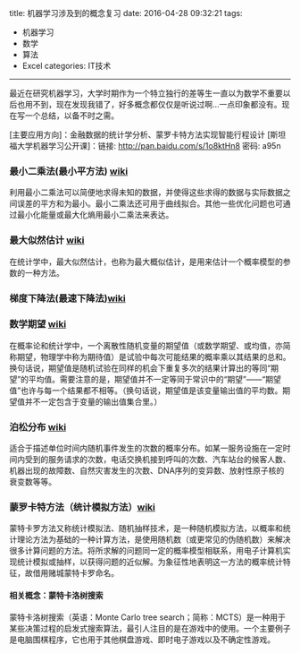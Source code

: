 title: 机器学习涉及到的概念复习
date: 2016-04-28 09:32:21
tags: 
- 机器学习
- 数学
- 算法
- Excel
categories: IT技术
---
最近在研究机器学习，大学时期作为一个特立独行的差等生一直以为数学不重要以后也用不到，现在发现我错了，好多概念都仅仅是听说过啊...一点印象都没有。现在写一个总结，以备不时之需。

[主要应用方向]：金融数据的统计学分析、蒙罗卡特方法实现智能行程设计
[斯坦福大学机器学习公开课]：链接: http://pan.baidu.com/s/1o8ktHn8 密码: a95n

### 最小二乘法(最小平方法) [wiki](https://zh.wikipedia.org/wiki/%E6%9C%80%E5%B0%8F%E4%BA%8C%E4%B9%98%E6%B3%95)
利用最小二乘法可以简便地求得未知的数据，并使得这些求得的数据与实际数据之间误差的平方和为最小。最小二乘法还可用于曲线拟合。其他一些优化问题也可通过最小化能量或最大化熵用最小二乘法来表达。

### 最大似然估计 [wiki](https://zh.wikipedia.org/wiki/%E6%9C%80%E5%A4%A7%E4%BC%BC%E7%84%B6%E4%BC%B0%E8%AE%A1)
在统计学中，最大似然估计，也称为最大概似估计，是用来估计一个概率模型的参数的一种方法。

### 梯度下降法(最速下降法)[wiki](https://zh.wikipedia.org/wiki/%E6%A2%AF%E5%BA%A6%E4%B8%8B%E9%99%8D%E6%B3%95)

### 数学期望 [wiki](https://zh.wikipedia.org/wiki/%E6%9C%9F%E6%9C%9B%E5%80%BC)
在概率论和统计学中，一个离散性随机变量的期望值（或数学期望、或均值，亦简称期望，物理学中称为期待值）是试验中每次可能结果的概率乘以其结果的总和。换句话说，期望值是随机试验在同样的机会下重复多次的结果计算出的等同“期望”的平均值。需要注意的是，期望值并不一定等同于常识中的“期望”——“期望值”也许与每一个结果都不相等。（换句话说，期望值是该变量输出值的平均数。期望值并不一定包含于变量的输出值集合里。）

### 泊松分布 [wiki](https://zh.wikipedia.org/wiki/%E6%B3%8A%E6%9D%BE%E5%88%86%E4%BD%88)
适合于描述单位时间内随机事件发生的次数的概率分布。如某一服务设施在一定时间内受到的服务请求的次数，电话交换机接到呼叫的次数、汽车站台的候客人数、机器出现的故障数、自然灾害发生的次数、DNA序列的变异数、放射性原子核的衰变数等等。


### 蒙罗卡特方法（统计模拟方法）[wiki](https://zh.wikipedia.org/wiki/%E8%92%99%E5%9C%B0%E5%8D%A1%E7%BE%85%E6%96%B9%E6%B3%95)
蒙特卡罗方法又称统计模拟法、随机抽样技术，是一种随机模拟方法，以概率和统计理论方法为基础的一种计算方法，是使用随机数（或更常见的伪随机数）来解决很多计算问题的方法。将所求解的问题同一定的概率模型相联系，用电子计算机实现统计模拟或抽样，以获得问题的近似解。为象征性地表明这一方法的概率统计特征，故借用赌城蒙特卡罗命名。
#### 相关概念：蒙特卡洛树搜索
蒙特卡洛树搜索（英语：Monte Carlo tree search；简称：MCTS）是一种用于某些决策过程的启发式搜索算法，最引人注目的是在游戏中的使用。一个主要例子是电脑围棋程序，它也用于其他棋盘游戏、即时电子游戏以及不确定性游戏。

